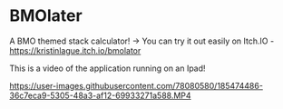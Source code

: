 # BMOlater
 A BMO themed stack calculator!
-> You can try it out easily on Itch.IO - https://kristinlague.itch.io/bmolator

This is a video of the application running on an Ipad! 

https://user-images.githubusercontent.com/78080580/185474486-36c7eca9-5305-48a3-af12-69933271a588.MP4


